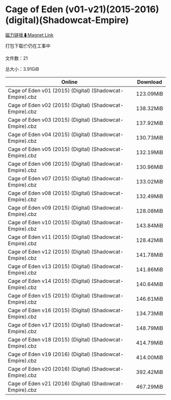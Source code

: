 # Cage of Eden (v01-v21)(2015-2016)(digital)(Shadowcat-Empire)

[磁力链接⬇Magnet Link](magnet:?xt=urn:btih:c60c88edfb7168e913dc8b4b41ae16dfb77bce74&dn=Cage%20of%20Eden%20%28v01-v21%29%282015-2016%29%28digital%29%28Shadowcat-Empire%29)

打包下载📦仍在工事中

文件数：21

总大小：3.91GiB

Online | Download
--- | ---
Cage of Eden v01 (2015) (Digital) (Shadowcat-Empire).cbz | 123.09MiB
Cage of Eden v02 (2015) (Digital) (Shadowcat-Empire).cbz | 138.32MiB
Cage of Eden v03 (2015) (Digital) (Shadowcat-Empire).cbz | 137.92MiB
Cage of Eden v04 (2015) (Digital) (Shadowcat-Empire).cbz | 130.73MiB
Cage of Eden v05 (2015) (Digital) (Shadowcat-Empire).cbz | 132.19MiB
Cage of Eden v06 (2015) (Digital) (Shadowcat-Empire).cbz | 130.96MiB
Cage of Eden v07 (2015) (Digital) (Shadowcat-Empire).cbz | 133.02MiB
Cage of Eden v08 (2015) (Digital) (Shadowcat-Empire).cbz | 132.49MiB
Cage of Eden v09 (2015) (Digital) (Shadowcat-Empire).cbz | 128.08MiB
Cage of Eden v10 (2015) (Digital) (Shadowcat-Empire).cbz | 143.84MiB
Cage of Eden v11 (2015) (Digital) (Shadowcat-Empire).cbz | 128.42MiB
Cage of Eden v12 (2015) (Digital) (Shadowcat-Empire).cbz | 141.78MiB
Cage of Eden v13 (2015) (Digital) (Shadowcat-Empire).cbz | 141.86MiB
Cage of Eden v14 (2015) (Digital) (Shadowcat-Empire).cbz | 140.64MiB
Cage of Eden v15 (2015) (Digital) (Shadowcat-Empire).cbz | 146.61MiB
Cage of Eden v16 (2015) (Digital) (Shadowcat-Empire).cbz | 134.73MiB
Cage of Eden v17 (2015) (Digital) (Shadowcat-Empire).cbz | 148.79MiB
Cage of Eden v18 (2015) (Digital) (Shadowcat-Empire).cbz | 414.79MiB
Cage of Eden v19 (2016) (Digital) (Shadowcat-Empire).cbz | 414.00MiB
Cage of Eden v20 (2016) (Digital) (Shadowcat-Empire).cbz | 392.42MiB
Cage of Eden v21 (2016) (Digital) (Shadowcat-Empire).cbz | 467.29MiB